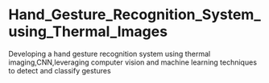 # Hand_Gesture_Recognition_System_using_Thermal_Images
Developing a hand gesture  recognition system using thermal imaging,CNN,leveraging computer vision and machine learning  techniques to detect and classify gestures
